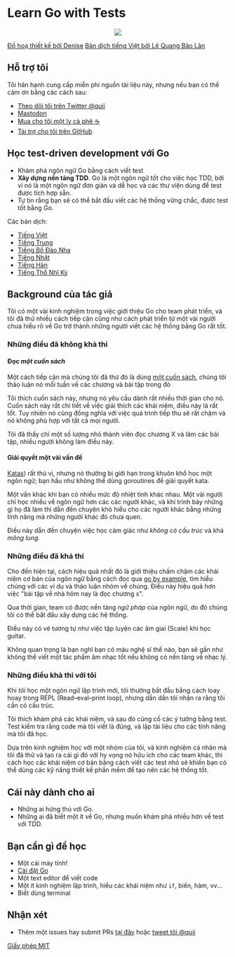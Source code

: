 # Learn Go with Tests

<div style="text-align: center">
  <img src="../red-green-blue-gophers-smaller.png" />
</div>

[Đồ hoạ thiết kế bởi Denise](https://twitter.com/deniseyu21)
[Bản dịch tiếng Việt bởi Lê Quang Bảo Lân](https://github.com/baolanlequang/learn-go-with-tests)

## Hỗ trợ tôi

Tôi hân hạnh cung cấp miễn phí nguồn tài liệu này, nhưng nếu bạn có thể cảm ơn bằng các cách sau:

- [Theo dõi tôi trên Twitter @quii](https://twitter.com/quii)
- <a rel="me" href="https://mastodon.cloud/@quii">Mastodon</a>
- [Mua cho tôi một ly cà phê :coffee:](https://www.buymeacoffee.com/quii)
- [Tài trợ cho tôi trên GitHub](https://github.com/sponsors/quii)

## Học test-driven development với Go

* Khám phá ngôn ngữ Go bằng cách viết test
* **Xây dựng nền tảng TDD**. Go là một ngôn ngữ tốt cho việc học TDD, bởi vì nó là một ngôn ngữ đơn giản và dễ học và các thư viện dùng để test được tích hợp sẵn.
* Tự tin rằng bạn sẽ có thể bắt đầu viết các hệ thống vững chắc, được test tốt bằng Go.

Các bản dịch:

- [Tiếng Việt](https://lan-le.gitbook.io/hoc-go-bang-cach-viet-test)
- [Tiếng Trung](https://studygolang.gitbook.io/learn-go-with-tests)
- [Tiếng Bồ Đào Nha](https://larien.gitbook.io/aprenda-go-com-testes/)
- [Tiếng Nhật](https://andmorefine.gitbook.io/learn-go-with-tests/)
- [Tiếng Hàn](https://miryang.gitbook.io/learn-go-with-tests/)
- [Tiếng Thổ Nhĩ Kỳ](https://halilkocaoz.gitbook.io/go-programlama-dilini-ogren/)

## Background của tác giả

Tôi có một vài kinh nghiệm trong việc giới thiệu Go cho team phát triển, và tôi đã thử nhiều cách tiếp cận cũng như cách phát triển từ một vài người chưa hiểu rõ về Go trở thành những người viết các hệ thống bằng Go rất tốt.

### Những điều đã không khả thi

#### Đọc _một cuốn sách_

Một cách tiếp cận mà chúng tôi đã thử đó là dùng [một cuốn sách](https://www.amazon.co.uk/Programming-Language-Addison-Wesley-Professional-Computing/dp/0134190440), chúng tôi thảo luận nó mỗi tuần về các chương và bài tập trong đó

Tôi thích cuốn sách này, nhưng nó yêu cầu dành rất nhiều thời gian cho nó. Cuốn sách này rất chi tiết về việc giải thích các khái niệm, điều này là rất tốt. Tuy nhiên nó cũng đồng nghĩa với việc quá trình tiếp thu sẽ rất chậm và nó không phù hợp với tất cả mọi người.

Tôi đã thấy chỉ một số lượng nhỏ thành viên đọc chương X và làm các bài tập, nhiều người không làm điều này.

#### Giải quyết một vài vấn đề

[Katas](https://pkg.go.dev/github.com/jreisinger/gokatas#section-readme)) rất thú vị, nhưng nó thường bị giới hạn trong khuôn khổ học một ngôn ngữ; bạn hầu như không thể dùng goroutines để giải quyết kata.

Một vấn khác khi bạn có nhiều mức độ nhiệt tình khác nhau. Một vài người chỉ học nhiều về ngôn ngữ hơn các các người khác, và khi trình bày những gì họ đã làm thì dẫn đến chuyện khó hiểu cho các người khác bằng những tính năng mà những người khác đó chưa quen.

Điều này dẫn đến chuyện việc học cảm giác như _không có cấu trúc_ và khá _mông lung_.

### Những điều đã khả thi

Cho đến hiện tại, cách hiệu quả nhất đó là giới thiệu chầm chậm các khái niệm cơ bản của ngôn ngữ bằng cách đọc qua [go by example](https://gobyexample.com/), tìm hiểu chúng với các ví dụ và thảo luận nhóm về chúng. Điều này hiệu quả hơn việc "bài tập về nhà hôm nay là đọc chương x".

Qua thời gian, team có được nền tảng _ngữ pháp_ của ngôn ngữ, do đó chúng tôi có thể bắt đầu xây dựng các hệ thống.

Điều này có vẻ tương tự như việc tập luyện các âm giai (Scale) khi học guitar.

Không quan trọng là bạn nghĩ bạn có máu nghệ sĩ thế nào, bạn sẽ gần như không thể viết một tác phẩm âm nhạc tốt nếu không có nền tảng về nhạc lý.

### Những điều khả thi với tôi

Khi _tôi_ học một ngôn ngữ lập trình mới, tôi thường bắt đầu bằng cách loay hoay trong REPL (Read–eval–print loop), nhưng dần dần tôi nhận ra rằng tôi cần có cấu trúc.

Tôi thích khám phá các khái niệm, và sau đó cũng cố các ý tưởng bằng test. Test kiểm tra rằng code mà tôi viết là đúng, và lập tài liệu cho các tính năng mà tôi đã học.

Dựa trên kinh nghiệm học với một nhóm của tôi, và kinh nghiệm cá nhân mà tôi đã thử và tạo ra cái gì đó với hy vọng nó hữu ích cho các team khác, thì cách học các khái niệm cơ bản bằng cách viết các test nhỏ sẽ khiến bạn có thể dùng các kỹ năng thiết kế phần mềm để tạo nên các hệ thống tốt.

## Cái này dành cho ai

* Những ai hứng thú với Go.
* Những ai đã biết một ít về Go, nhưng muốn khám phá nhiều hơn về test với TDD.

## Bạn cần gì để học

* Một cái máy tính!
* [Cài đặt Go](https://golang.org/)
* Một text editor để viết code
* Một ít kinh nghiệm lập trình, hiểu các khái niệm như `if`, biến, hàm, vv...
* Biết dùng terminal

## Nhận xét

* Thêm một issues hay submit PRs [tại đây](https://github.com/quii/learn-go-with-tests) hoặc [tweet tôi @quii](https://twitter.com/quii)

[Giấy phép MIT](LICENSE.md)
